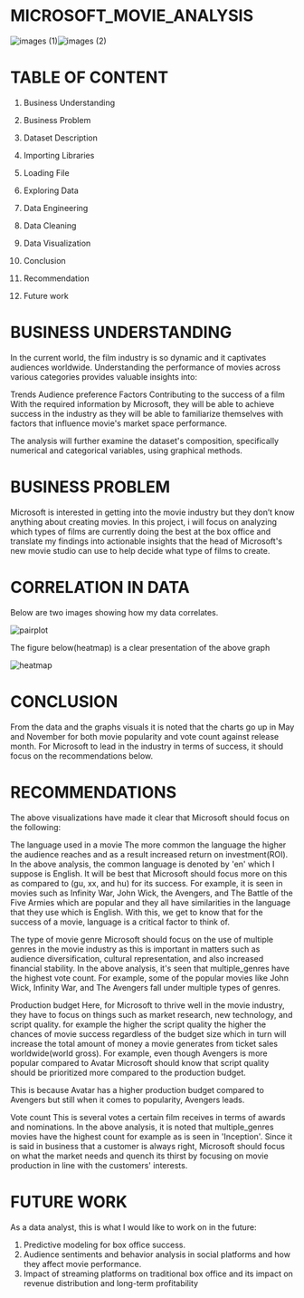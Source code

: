 # MICROSOFT_MOVIE_ANALYSIS

![images (1)](https://github.com/user-attachments/assets/bcc1cd13-1771-4d29-80e2-60df14ac57e3)![images (2)](https://github.com/user-attachments/assets/4adebf3e-9dde-4cfd-a8b2-9c3ba7f60cd1)

# TABLE OF CONTENT

1. Business Understanding

2. Business Problem

3. Dataset Description

4. Importing Libraries

5. Loading File

6. Exploring Data

7. Data Engineering

8. Data Cleaning

9. Data Visualization

10. Conclusion

11. Recommendation

12. Future work

    
# BUSINESS UNDERSTANDING

In the current world, the film industry is so dynamic and it captivates audiences worldwide. Understanding the performance of movies across various categories provides valuable insights into:

Trends
Audience preference
Factors Contributing to the success of a film
With the required information by Microsoft, they will be able to achieve success in the industry as they will be able to familiarize themselves with factors that influence movie's market space performance.

The analysis will further examine the dataset's composition, specifically numerical and categorical variables, using graphical methods.

# BUSINESS PROBLEM

Microsoft is interested in getting into the movie industry but they don’t know anything about creating movies. In this project, i will focus on analyzing which types of films are currently doing the best at the box office and translate my findings into actionable insights that the head of Microsoft's new movie studio can use to help decide what type of films to create.

# CORRELATION IN DATA

Below are two images showing how my data correlates.

![pairplot](https://github.com/user-attachments/assets/6a2943ca-1c58-4179-a13c-67c6c603211b)

The figure below(heatmap) is a clear presentation of the above graph

![heatmap](https://github.com/user-attachments/assets/b9cc037e-2205-48f1-93d6-dcc15a53c2ea)

# CONCLUSION

From the data and the graphs visuals it is noted that the charts go up in May and November for both movie popularity and vote count against release month. For Microsoft to lead in the industry in terms of success, it should focus on the recommendations below.

# RECOMMENDATIONS
The above visualizations have made it clear that Microsoft should focus on the following:

The language used in a movie
The more common the language the higher the audience reaches and as a result increased return on investment(ROI). In the above analysis, the common language is denoted by 'en' which I suppose is English. It will be best that Microsoft should focus more on this as compared to (gu, xx, and hu) for its success. For example, it is seen in movies such as Infinity War, John Wick, the Avengers, and The Battle of the Five Armies which are popular and they all have similarities in the language that they use which is English. With this, we get to know that for the success of a movie, language is a critical factor to think of.

The type of movie genre
Microsoft should focus on the use of multiple genres in the movie industry as this is important in matters such as audience diversification, cultural representation, and also increased financial stability. In the above analysis, it's seen that multiple_genres have the highest vote count. For example, some of the popular movies like John Wick, Infinity War, and The Avengers fall under multiple types of genres.

Production budget
Here, for Microsoft to thrive well in the movie industry, they have to focus on things such as market research, new technology, and script quality. for example the higher the script quality the higher the chances of movie success regardless of the budget size which in turn will increase the total amount of money a movie generates from ticket sales worldwide(world gross). For example, even though Avengers is more popular compared to Avatar Microsoft should know that script quality should be prioritized more compared to the production budget.

This is because Avatar has a higher production budget compared to Avengers but still when it comes to popularity, Avengers leads.

Vote count
This is several votes a certain film receives in terms of awards and nominations. In the above analysis, it is noted that multiple_genres movies have the highest count for example as is seen in 'Inception'. Since it is said in business that a customer is always right, Microsoft should focus on what the market needs and quench its thirst by focusing on movie production in line with the customers' interests.

# FUTURE WORK

As a data analyst, this is what I would like to work on in the future:

1. Predictive modeling for box office success.
2. Audience sentiments and behavior analysis in social platforms and how they affect movie performance.
3. Impact of streaming platforms on traditional box office and its impact on revenue distribution and long-term profitability


